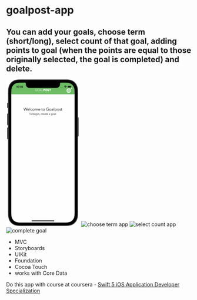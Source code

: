 # goalpost-app

## You can add your goals, choose term (short/long), select count of that goal, adding points to goal (when the points are equal to those originally selected, the goal is completed) and delete. 


<img src="https://github.com/gruzd1sok/goalpost-app/raw/main/images/main.png" alt="main app" width="200" height="400">  <img src="https://github.com/gruzs1sok/goalpost-app/raw/main/images/term.png" alt="choose term app" width="200" height="400"> <img src="https://github.com/gruzs1sok/goalpost-app/raw/main/images/count.png" alt="select count app" width="200" height="400"> <img src="https://github.com/gruzs1sok/goalpost-app/raw/main/images/complete.png" alt="complete goal" width="200" height="400">

- MVC
- Storyboards
- UIKit
- Foundation
- Cocoa Touch
- works with Core Data 

Do this app with course at coursera - [Swift 5 iOS Application Developer Specialization](https://www.coursera.org/specializations/swift-5-ios-app-developer)
